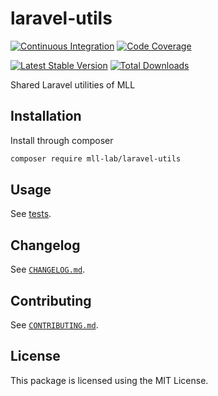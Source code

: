 # laravel-utils

[![Continuous Integration](https://github.com/mll-lab/laravel-utils/workflows/Continuous%20Integration/badge.svg)](https://github.com/mll-lab/laravel-utils/actions)
[![Code Coverage](https://codecov.io/gh/mll-lab/laravel-utils/branch/master/graph/badge.svg)](https://codecov.io/gh/mll-lab/laravel-utils)

[![Latest Stable Version](https://poser.pugx.org/mll-lab/laravel-utils/v/stable)](https://packagist.org/packages/mll-lab/laravel-utils)
[![Total Downloads](https://poser.pugx.org/mll-lab/laravel-utils/downloads)](https://packagist.org/packages/mll-lab/laravel-utils)

Shared Laravel utilities of MLL

## Installation

Install through composer

```sh
composer require mll-lab/laravel-utils
```

## Usage

See [tests](tests).

## Changelog

See [`CHANGELOG.md`](CHANGELOG.md).

## Contributing

See [`CONTRIBUTING.md`](.github/CONTRIBUTING.md).

## License

This package is licensed using the MIT License.
